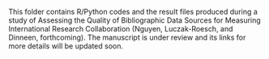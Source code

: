 This folder contains R/Python codes and the result files produced during a study of Assessing the Quality of Bibliographic Data Sources for Measuring International Research Collaboration (Nguyen, Luczak-Roesch, and Dinneen, forthcoming). The manuscript is under review and its links for more details will be updated soon.
